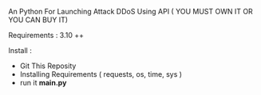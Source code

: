 An Python For Launching Attack DDoS Using API ( YOU MUST OWN IT OR YOU CAN BUY IT)

Requirements : 
3.10 ++

Install : 

- Git This Reposity
- Installing Requirements ( requests, os, time, sys )
- run it **main.py**
